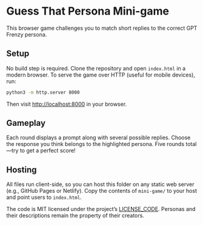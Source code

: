 # Guess That Persona Mini-game

This browser game challenges you to match short replies to the correct GPT Frenzy persona.

## Setup

No build step is required. Clone the repository and open `index.html` in a modern browser.
To serve the game over HTTP (useful for mobile devices), run:

```bash
python3 -m http.server 8000
```

Then visit <http://localhost:8000> in your browser.

## Gameplay

Each round displays a prompt along with several possible replies. Choose the response you think belongs to the highlighted persona. Five rounds total—try to get a perfect score!

## Hosting

All files run client-side, so you can host this folder on any static web server
(e.g., GitHub Pages or Netlify). Copy the contents of `mini-game/` to your host
and point users to `index.html`.

The code is MIT licensed under the project’s [LICENSE_CODE](../LICENSE_CODE).
Personas and their descriptions remain the property of their creators.
